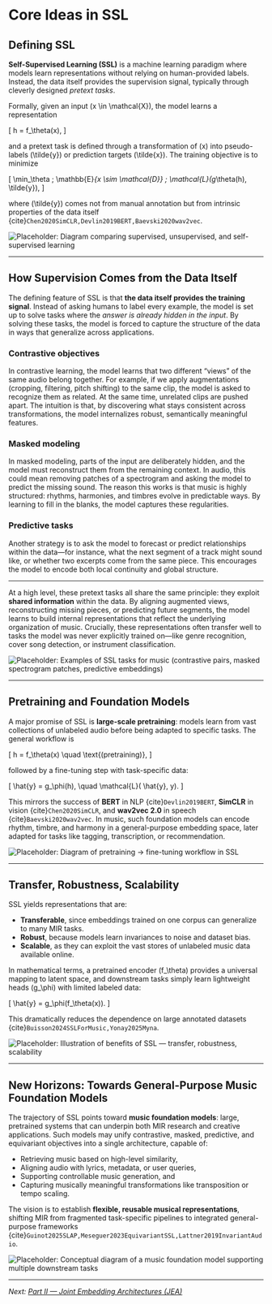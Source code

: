 # Core Ideas in SSL

## Defining SSL

**Self-Supervised Learning (SSL)** is a machine learning paradigm where models learn representations without relying on human-provided labels. Instead, the data itself provides the supervision signal, typically through cleverly designed *pretext tasks*.  

Formally, given an input \(x \in \mathcal{X}\), the model learns a representation  

\[
h = f_\theta(x),
\]

and a pretext task is defined through a transformation of \(x\) into pseudo-labels \(\tilde{y}\) or prediction targets \(\tilde{x}\). The training objective is to minimize  

\[
\min_\theta \; \mathbb{E}_{x \sim \mathcal{D}} \; \mathcal{L}(g_\theta(h), \tilde{y}),
\]

where \(\tilde{y}\) comes not from manual annotation but from intrinsic properties of the data itself {cite}`Chen2020SimCLR,Devlin2019BERT,Baevski2020wav2vec`.  

![Placeholder: Diagram comparing supervised, unsupervised, and self-supervised learning](path/to/placeholder_ssl_definition.png)

---
## How Supervision Comes from the Data Itself

The defining feature of SSL is that **the data itself provides the training signal**. Instead of asking humans to label every example, the model is set up to solve tasks where the *answer is already hidden in the input*. By solving these tasks, the model is forced to capture the structure of the data in ways that generalize across applications.  

### Contrastive objectives
In contrastive learning, the model learns that two different “views” of the same audio belong together. For example, if we apply augmentations (cropping, filtering, pitch shifting) to the same clip, the model is asked to recognize them as related. At the same time, unrelated clips are pushed apart. The intuition is that, by discovering what stays consistent across transformations, the model internalizes robust, semantically meaningful features.  

### Masked modeling
In masked modeling, parts of the input are deliberately hidden, and the model must reconstruct them from the remaining context. In audio, this could mean removing patches of a spectrogram and asking the model to predict the missing sound. The reason this works is that music is highly structured: rhythms, harmonies, and timbres evolve in predictable ways. By learning to fill in the blanks, the model captures these regularities.  

### Predictive tasks
Another strategy is to ask the model to forecast or predict relationships within the data—for instance, what the next segment of a track might sound like, or whether two excerpts come from the same piece. This encourages the model to encode both local continuity and global structure.  

---

At a high level, these pretext tasks all share the same principle: they exploit **shared information** within the data. By aligning augmented views, reconstructing missing pieces, or predicting future segments, the model learns to build internal representations that reflect the underlying organization of music. Crucially, these representations often transfer well to tasks the model was never explicitly trained on—like genre recognition, cover song detection, or instrument classification.  

![Placeholder: Examples of SSL tasks for music (contrastive pairs, masked spectrogram patches, predictive embeddings)](path/to/placeholder_ssl_tasks.png)

---

## Pretraining and Foundation Models

A major promise of SSL is **large-scale pretraining**: models learn from vast collections of unlabeled audio before being adapted to specific tasks. The general workflow is  

\[
h = f_\theta(x) \quad \text{(pretraining)},
\]  

followed by a fine-tuning step with task-specific data:  

\[
\hat{y} = g_\phi(h), \quad \mathcal{L}( \hat{y}, y).
\]

This mirrors the success of **BERT** in NLP {cite}`Devlin2019BERT`, **SimCLR** in vision {cite}`Chen2020SimCLR`, and **wav2vec 2.0** in speech {cite}`Baevski2020wav2vec`. In music, such foundation models can encode rhythm, timbre, and harmony in a general-purpose embedding space, later adapted for tasks like tagging, transcription, or recommendation.  

![Placeholder: Diagram of pretraining → fine-tuning workflow in SSL](path/to/placeholder_pretraining_pipeline.png)

---

## Transfer, Robustness, Scalability

SSL yields representations that are:  

- **Transferable**, since embeddings trained on one corpus can generalize to many MIR tasks.  
- **Robust**, because models learn invariances to noise and dataset bias.  
- **Scalable**, as they can exploit the vast stores of unlabeled music data available online.  

In mathematical terms, a pretrained encoder \(f_\theta\) provides a universal mapping to latent space, and downstream tasks simply learn lightweight heads \(g_\phi\) with limited labeled data:  

\[
\hat{y} = g_\phi(f_\theta(x)).
\]

This dramatically reduces the dependence on large annotated datasets {cite}`Buisson2024SSLForMusic,Yonay2025Myna`.  

![Placeholder: Illustration of benefits of SSL — transfer, robustness, scalability](path/to/placeholder_ssl_benefits.png)

---

## New Horizons: Towards General-Purpose Music Foundation Models

The trajectory of SSL points toward **music foundation models**: large, pretrained systems that can underpin both MIR research and creative applications. Such models may unify contrastive, masked, predictive, and equivariant objectives into a single architecture, capable of:  

- Retrieving music based on high-level similarity,  
- Aligning audio with lyrics, metadata, or user queries,  
- Supporting controllable music generation, and  
- Capturing musically meaningful transformations like transposition or tempo scaling.  

The vision is to establish **flexible, reusable musical representations**, shifting MIR from fragmented task-specific pipelines to integrated general-purpose frameworks {cite}`Guinot2025SLAP,Meseguer2023EquivariantSSL,Lattner2019InvariantAudio`.  

![Placeholder: Conceptual diagram of a music foundation model supporting multiple downstream tasks](path/to/placeholder_music_foundation_model.png)

---

*Next: [Part II — Joint Embedding Architectures (JEA)](../part2_jea/conceptual_overview.md)*
